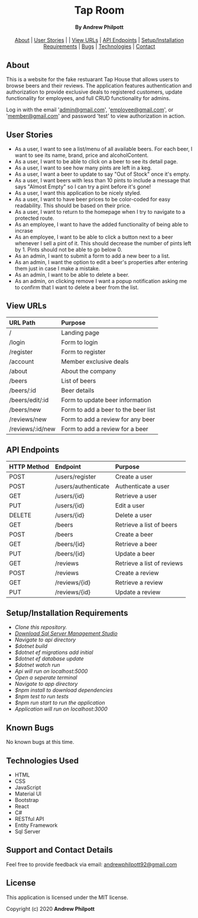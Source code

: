 <div align=center>

# Tap Room

#### By **Andrew Philpott**

[About](#About) | [User Stories](#User-Stories) | | [View URLs](#View-URLs) | [API Endpoints](#API-Endpoints) | [Setup/Installation Requirements](#Setup/Installation-Requirements) | [Bugs](#Known-Bugs) | [Technologies](#Technologies-Used) | [Contact](#Support-and-Contact-Details)

</div>

## About

This is a website for the fake restuarant Tap House that allows users to browse beers and their reviews. The application features authentication and authorization to provide exclusive deals to registered customers, update functionality for employees, and full CRUD functionality for admins.

Log in with the email 'admin@gmail.com', 'employee@gmail.com', or 'member@gmail.com' and password 'test' to view authorization in action.

## User Stories

- As a user, I want to see a list/menu of all available beers. For each beer, I want to see its name, brand, price and alcoholContent.
- As a user, I want to be able to click on a beer to see its detail page.
- As a user, I want to see how many pints are left in a keg.
- As a user, I want a beer to update to say "Out of Stock" once it's empty.
- As a user, I want beers with less than 10 pints to include a message that says "Almost Empty" so I can try a pint before it's gone!
- As a user, I want this application to be nicely styled.
- As a user, I want to have beer prices to be color-coded for easy readability. This should be based on their price.
- As a user, I want to return to the homepage when I try to navigate to a protected route.
- As an employee, I want to have the added functionality of being able
  to incrase
- As an employee, I want to be able to click a button next to a beer whenever I sell a pint of it. This should decrease the number of pints left by 1. Pints should not be able to go below 0.
- As an admin, I want to submit a form to add a new beer to a list.
- As an admin, I want the option to edit a beer's properties after entering them just in case I make a mistake.
- As an admin, I want to be able to delete a beer.
- As an admin, on clicking remove I want a popup notification asking me to confirm that I want to delete a beer from the list.

## View URLs

| URL Path         | Purpose                             |
| :--------------- | :---------------------------------- |
| /                | Landing page                        |
| /login           | Form to login                       |
| /register        | Form to register                    |
| /account         | Member exclusive deals              |
| /about           | About the company                   |
| /beers           | List of beers                       |
| /beers/:id       | Beer details                        |
| /beers/edit/:id  | Form to update beer information     |
| /beers/new       | Form to add a beer to the beer list |
| /reviews/new     | Form to add a review for any beer   |
| /reviews/:id/new | Form to add a review for a beer     |

## API Endpoints

| HTTP Method | Endpoint            | Purpose                    |
| :---------- | :------------------ | :------------------------- |
| POST        | /users/register     | Create a user              |
| POST        | /users/authenticate | Authenticate a user        |
| GET         | /users/{id}         | Retrieve a user            |
| PUT         | /users/{id}         | Edit a user                |
| DELETE      | /users/{id}         | Delete a user              |
| GET         | /beers              | Retrieve a list of beers   |
| POST        | /beers              | Create a beer              |
| GET         | /beers/{id}         | Retrieve a beer            |
| PUT         | /beers/{id}         | Update a beer              |
| GET         | /reviews            | Retrieve a list of reviews |
| POST        | /reviews            | Create a review            |
| GET         | /reviews/{id}       | Retrieve a review          |
| PUT         | /reviews/{id}       | Update a review            |

## Setup/Installation Requirements

- _Clone this repository._
- _[Download Sql Server Management Studio](https://docs.microsoft.com/en-us/sql/ssms/download-sql-server-management-studio-ssms?view=sql-server-ver15)_
- _Navigate to api directory_
- _\$dotnet build_
- _\$dotnet ef migrations add initial_
- _\$dotnet ef database update_
- _\$dotnet watch run_
- _Api will run on localhost:5000_
- _Open a seperate terminal_
- _Navigate to app directory_
- _\$npm install to download dependencies_
- _\$npm test to run tests_
- _\$npm run start to run the application_
- _Application will run on localhost:3000_

## Known Bugs

No known bugs at this time.

## Technologies Used

- HTML
- CSS
- JavaScript
- Material UI
- Bootstrap
- React
- C#
- RESTful API
- Entity Framework
- Sql Server

## Support and Contact Details

Feel free to provide feedback via email: andrewphilpott92@gmail.com

## License

This application is licensed under the MIT license.

Copyright (c) 2020 **Andrew Philpott**
